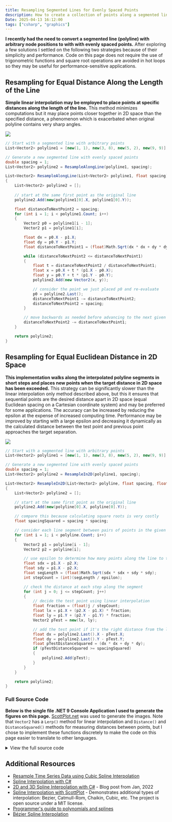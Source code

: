```yaml
---
title: Resampling Segmented Lines for Evenly Spaced Points
description: How to create a collection of points along a segmented line evenly spaced in line distance or 2D space
Date: 2025-04-13 16:12:00
tags: ["csharp", "graphics"]
---
```


**I recently had the need to convert a segmented line (polyline) with arbitrary node positions to with with evenly spaced points.** After exploring a few solutions I settled on the following two strategies because of their simplicity and performance. Code on this page does not require the use of trigonometric functions and square root operations are avoided in hot loops so they may be useful for performance-sensitive applications. 

## Resampling for Equal Distance Along the Length of the Line

**Simple linear interpolation may be employed to place points at specific distances along the length of the line.** This method minimizes computations but it may place points closer together in 2D space than the specified distance, a phenomenon which is exacerbated when original polyline contains very sharp angles.

<a href="https://swharden.com/static/2025/04/13/spacing-line-1.png">
<img src="https://swharden.com/static/2025/04/13/spacing-line-1.png">
</a>

```cs
// Start with a segmented line with arbitrary points
List<Vector2> polyline1 = [new(1, 1), new(3, 8), new(5, 2), new(9, 9)];

// Generate a new segmented line with evenly spaced points
double spacing = 1;
List<Vector2> polyline2 = ResampleAlongLine(polyline1, spacing);
```

```cs
List<Vector2> ResampleAlongLine(List<Vector2> polyline1, float spacing)
{
    List<Vector2> polyline2 = [];
    
    // start at the same first point as the original line
    polyline2.Add(new(polyline1[0].X, polyline1[0].Y));

    float distanceToNextPoint2 = spacing;
    for (int i = 1; i < polyline1.Count; i++)
    {
        Vector2 p0 = polyline1[i - 1];
        Vector2 p1 = polyline1[i];

        float dx = p0.X - p1.X;
        float dy = p0.Y - p1.Y;
        float distanceToNextPoint1 = (float)Math.Sqrt(dx * dx + dy * dy);

        while (distanceToNextPoint2 <= distanceToNextPoint1)
        {
            float t = distanceToNextPoint2 / distanceToNextPoint1;
            float x = p0.X + t * (p1.X - p0.X);
            float y = p0.Y + t * (p1.Y - p0.Y);
            polyline2.Add(new Vector2(x, y));

            // consider the point we just placed p0 and re-evaluate
            p0 = polyline2.Last();
            distanceToNextPoint1 -= distanceToNextPoint2;
            distanceToNextPoint2 = spacing;
        }

        // move backwards as needed before advancing to the next given pair
        distanceToNextPoint2 -= distanceToNextPoint1;
    }

    return polyline2;
}
```

## Resampling for Equal Euclidean Distance in 2D Space

**This implementation walks along the interpolated polyline segments in short steps and places new points when the target distance in 2D space has been exceeded.** This strategy can be significantly slower than the linear interpolation only method described above, but this it ensures that sequential points are the desired distance apart in 2D space (equal Euclidean spacing on a Cartesian coordinate system) and may be preferred for some applications. The accuracy can be increased by reducing the epsilon at the expense of increased computing time. Performance may be improved by starting with a large epsilon and decreasing it dynamically as the calculated distance between the test point and previous point approaches the target separation.

<a href="https://swharden.com/static/2025/04/13/spacing-2d-1.png">
<img src="https://swharden.com/static/2025/04/13/spacing-2d-1.png">
</a>

```cs
// Start with a segmented line with arbitrary points
List<Vector2> polyline1 = [new(1, 1), new(3, 8), new(5, 2), new(9, 9)];

// Generate a new segmented line with evenly spaced points
double spacing = 1;
List<Vector2> polyline2 = ResampleIn2D(polyline1, spacing);
```

```cs
List<Vector2> ResampleIn2D(List<Vector2> polyline, float spacing, float epsilon = 0.0001f)
{
    List<Vector2> polyline2 = [];

    // start at the same first point as the original line
    polyline2.Add(new(polyline[0].X, polyline[0].Y));

    // compare this because calculating square roots is very costly
    float spacingSquared = spacing * spacing;

    // consider each line segment between pairs of points in the given polyline
    for (int i = 1; i < polyline.Count; i++)
    {
        Vector2 p1 = polyline[i - 1];
        Vector2 p2 = polyline[i];

        // use epsilon to determine how many points along the line to try
        float sdx = p1.X - p2.X;
        float sdy = p1.X - p2.X;
        float segLength = (float)Math.Sqrt(sdx * sdx + sdy * sdy);
        int stepCount = (int)(segLength / epsilon);

        // check the distance at each step along the segment
        for (int j = 0; j <= stepCount; j++)
        {
            // decide the test point using linear interpolation
            float fraction = (float)j / stepCount;
            float lx = p1.X + (p2.X - p1.X) * fraction;
            float ly = p1.Y + (p2.Y - p1.Y) * fraction;
            Vector2 pTest = new(lx, ly);

            // add the test point if it's the right distance from the last one
            float dx = polyline2.Last().X - pTest.X;
            float dy = polyline2.Last().Y - pTest.Y;
            float pTestDistanceSquared = (dx * dx + dy * dy);
            if (pTestDistanceSquared >= spacingSquared)
            {
                polyline2.Add(pTest);
            }
        }
    }

    return polyline2;
}
```

### Full Source Code

**Below is the single file .NET 9 Console Application I used to generate the figures on this page.** [ScottPlot.net](https://scottplot.net) was used to generate the images. Note that `Vector2` has a `Lerp()` method for linear interpolation and `Distance()` and `DistanceSquared()` methods for measuring distances between points, but I chose to implement these functions discretely to make the code on this page easier to translate to other languages.

<details>
<summary>View the full source code</summary>

```cs
using System.Numerics;

List<Vector2> polyline1 = [new(1, 1), new(3, 8), new(5, 2), new(9, 9)];

for (int i = 1; i <= 10; i++)
{
    List<Vector2> polyline2 = ResampleAlongLine(polyline1, i);
    Plotting.Plot(polyline1, polyline2, i, "line", "Even Spacing Along Polyline", ScottPlot.Colors.Black.WithAlpha(.5));

    List<Vector2> polyline3 = ResampleIn2D(polyline1, i);
    Plotting.Plot(polyline1, polyline3, i, "2d", "Even Spacing in 2D Space", ScottPlot.Colors.Magenta.WithAlpha(.5));
    ShowDistances(i, polyline3);
}

static void ShowDistances(float expected, List<Vector2> polyline)
{
    var distances = Enumerable.Range(0, polyline.Count - 1)
        .Select(i => Vector2.Distance(polyline[i], polyline[i + 1]));

    Console.WriteLine($"[{expected}] " + string.Join(", ", distances));
}

static List<Vector2> ResampleAlongLine(List<Vector2> polyline1, float spacing)
{
    if (polyline1.Count < 2)
        throw new InvalidDataException("need at least 2 points");

    if (spacing <= 0)
        throw new InvalidDataException("spacing must be positive");

    List<Vector2> polyline2 = []; // will be filled with evenly-spaced points
    polyline2.Add(new(polyline1[0].X, polyline1[0].Y)); // start at the same first point

    float distanceToNextPoint2 = spacing;
    for (int i = 1; i < polyline1.Count; i++)
    {
        Vector2 p0 = polyline1[i - 1];
        Vector2 p1 = polyline1[i];

        float dx = p0.X - p1.X;
        float dy = p0.Y - p1.Y;
        float distanceToNextPoint1 = (float)Math.Sqrt(dx * dx + dy * dy);

        while (distanceToNextPoint2 <= distanceToNextPoint1)
        {
            float t = distanceToNextPoint2 / distanceToNextPoint1;
            float x = p0.X + t * (p1.X - p0.X);
            float y = p0.Y + t * (p1.Y - p0.Y);
            polyline2.Add(new Vector2(x, y));

            // consider the point we just placed p0 and re-evaluate
            p0 = polyline2.Last();
            distanceToNextPoint1 -= distanceToNextPoint2;
            distanceToNextPoint2 = spacing;
        }

        // move backwards as needed before advancing to the next given pair
        distanceToNextPoint2 -= distanceToNextPoint1;
    }

    return polyline2;
}

static List<Vector2> ResampleIn2D(List<Vector2> polyline, float spacing, float epsilon = 0.0001f)
{
    List<Vector2> polyline2 = [];

    // start at the same first point as the original line
    polyline2.Add(new(polyline[0].X, polyline[0].Y));

    // compare this because calculating square roots is very costly
    float spacingSquared = spacing * spacing;

    // consider each pair of points in the given polyline
    for (int i = 1; i < polyline.Count; i++)
    {
        Vector2 p1 = polyline[i - 1];
        Vector2 p2 = polyline[i];

        // use epsilon to determine how many points along the line to try
        int stepCount = (int)(Vector2.Distance(p1, p2) / epsilon);
        for (int j = 0; j <= stepCount; j++)
        {
            // decide the test point using linear interpolation
            float fraction = (float)j / stepCount;
            float lx = p1.X + (p2.X - p1.X) * fraction;
            float ly = p1.Y + (p2.Y - p1.Y) * fraction;
            Vector2 pTest = new(lx, ly);

            // add the test point if it's the right distance from the last one
            float dx = polyline2.Last().X - pTest.X;
            float dy = polyline2.Last().Y - pTest.Y;
            float pTestDistanceSquared = (dx * dx + dy * dy);
            if (pTestDistanceSquared >= spacingSquared)
            {
                polyline2.Add(pTest);
            }
        }
    }

    return polyline2;
}

public static class Extensions
{
    public static ScottPlot.Coordinates[] ToCoordinates(this List<Vector2> points)
    {
        return [.. points.Select(x => new ScottPlot.Coordinates(x.X, x.Y))];
    }
}

static class Plotting
{
    public static void Plot(List<Vector2> points1, List<Vector2> points2, int spacing, string name, string legend, ScottPlot.Color color)
    {
        ScottPlot.Plot plot = new();
        var sp1 = plot.Add.Scatter(points1.ToCoordinates());
        sp1.Color = ScottPlot.Colors.C1;
        sp1.LineWidth = 2;
        sp1.MarkerSize = 7;
        sp1.LegendText = "Original Polyline";

        var markers = plot.Add.Markers(points2.ToCoordinates());
        markers.Color = color;
        markers.MarkerShape = ScottPlot.MarkerShape.OpenCircle;
        markers.MarkerSize = 13;
        markers.MarkerLineWidth = 2;
        markers.LegendText = legend;

        plot.Axes.SetLimits(0, 10, 0, 10);
        plot.SavePng($"spacing-{name}-{spacing}.png", 700, 400);
    }
}
```

</details>

## Additional Resources
* [Resample Time Series Data using Cubic Spline Interpolation](https://swharden.com/blog/2022-06-23-resample-interpolation/)
* [Spline Interpolation with C#](https://swharden.com/blog/2022-01-22-spline-interpolation/)
* [2D and 3D Spline Interpolation with C#](https://swharden.com/blog/2022-01-22-spline-interpolation/) - Blog post from Jan, 2022
* [Spline Interpolation with ScottPlot](https://scottplot.net/cookbook/4.1/category/misc/#spline-interpolation) - Demonstrates additional types of interpolation: Bezier, Catmull-Rom, Chaikin, Cubic, etc. The project is open source under a MIT license.
* [Programmer's guide to polynomials and splines](https://wordsandbuttons.online/programmers_guide_to_polynomials_and_splines.html)
* [Bézier Spline Interpolation](http://scaledinnovation.com/analytics/splines/aboutSplines.html)